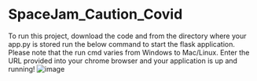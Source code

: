 # SpaceJam_Caution_Covid

To run this project, download the code and from the directory where your app.py is stored run the below command to start the flask application. Please note that the run cmd varies from Windows to Mac/Linux. Enter the URL provided into your chrome browser and your application is up and running! ![image](https://user-images.githubusercontent.com/60822709/109406727-84d24380-79a1-11eb-9c1f-f9a4eb377517.png)

 
